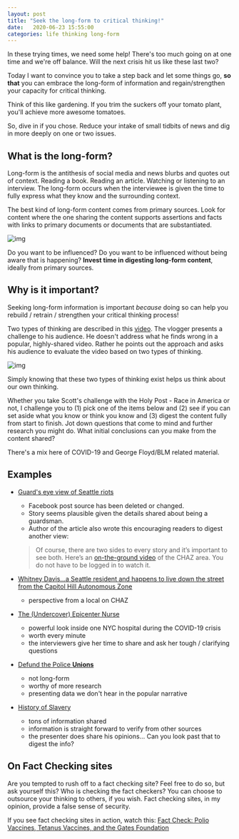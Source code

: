 ```yaml
---
layout: post
title: "Seek the long-form to critical thinking!"
date:   2020-06-23 15:55:00
categories: life thinking long-form
---
```


In these trying times, we need some help!  There's too much going on at one time and we're off balance.  Will the next crisis hit us like these last two?

Today I want to convince you to take a step back and let some things go, **so that** you can embrace the long-form of information and regain/strengthen your capacity for critical thinking.

Think of this like gardening.  If you trim the suckers off your tomato plant, you'll achieve more awesome tomatoes.  

So, dive in if you chose.  Reduce your intake of small tidbits of news and dig in more deeply on one or two issues.

## What is the long-form?

Long-form is the antithesis of social media and news blurbs and quotes out of context.  Reading a book.  Reading an article.  Watching or listening to an interview.  The long-form occurs when the interviewee is given the time to fully express what they know and the surrounding context.  

The best kind of long-form content comes from primary sources.  Look for content where the one sharing the content supports assertions and facts with links to primary documents or documents that are substantiated.

![img](https://www.businessblogshub.com/wp-content/uploads/2019/03/restaurant.jpeg)

Do you want to be influenced?  Do you want to be influenced without being aware that is happening?  **Invest time in digesting long-form content**, ideally from primary sources.  

## Why is it important?

Seeking long-form information is important _because_ doing so can help you rebuild / retrain / strengthen your critical thinking process!

Two types of thinking are described in this [video](https://www.facebook.com/DelawareBible/videos/3335533919813759/?vh=e&d=n).  The vlogger presents a challenge to his audience.  He doesn't address what he finds wrong in a popular, highly-shared video.  Rather he points out the approach and asks his audience to evaluate the video based on two types of thinking.

![img](https://64wns2x8iid30oee92to0f91-wpengine.netdna-ssl.com/wp-content/uploads/2011/05/topdown3.png)

Simply knowing that these two types of thinking exist helps us think about our own thinking.

Whether you take Scott's challenge with the Holy Post - Race in America or not, I challenge you to (1) pick one of the items below and (2) see if you can set aside what you know or think you know and (3) digest the content fully from start to finish.  Jot down questions that come to mind and further research you might do.  What initial conclusions can you make from the content shared?

There's a mix here of COVID-19 and George Floyd/BLM related material.

## Examples

- [Guard's eye view of Seattle riots](https://www.theorganicprepper.com/truth-seattle-riot/)  
	- Facebook post source has been deleted or changed.
	- Story seems plausible given the details shared about being a guardsman.
	- Author of the article also wrote this encouraging readers to digest another view:

	> Of course, there are two sides to every story and it’s important to see both. Here’s an [on-the-ground video](https://www.facebook.com/tracy.klinkroth/videos/10158529888828454/?hc_location=ufi) of the CHAZ area. You do not have to be logged in to watch it.

- [Whitney Davis...a Seattle resident and happens to live down the street from the Capitol Hill Autonomous Zone](https://overcast.fm/+ViVNWpUV0/1:13:30)
	- perspective from a local on CHAZ

- [The (Undercover) Epicenter Nurse](https://youtu.be/UIDsKdeFOmQ)
	- powerful look inside one NYC hospital during the COVID-19 crisis 
	- worth every minute
	- the interviewers give her time to share and ask her tough / clarifying questions

- [Defund the Police **Unions**](https://www.youtube.com/watch?v=S23DiBIHw1g)
   - not long-form
   - worthy of more research
   - presenting data we don't hear in the popular narrative

- [History of Slavery](https://youtu.be/31E1gHowYcA)
	- tons of information shared
	- information is straight forward to verify from other sources
	- the presenter does share his opinions...  Can you look past that to digest the info?

## On Fact Checking sites

Are you tempted to rush off to a fact checking site?  Feel free to do so, but ask yourself this?  Who is checking the fact checkers?  You can choose to outsource your thinking to others, if you wish.  Fact checking sites, in my opinion, provide a false sense of security.  

If you see fact checking sites in action, watch this:  [Fact Check: Polio Vaccines, Tetanus Vaccines, and the Gates Foundation](https://youtu.be/HaHuTNh8fAo)
